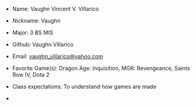 - Name: Vaughn Vincent V. Villarico
- Nickname: Vaughn
- Major: 3 BS MIS
- Github: Vaughn Villarico
- Email: vaughn_villarico@yahoo.com
- Favorite Game(s): Dragon Age: Inquisition, MGR: Revengeance, Saints Row IV, Dota 2
- Class expectations: To understand how games are made

-
